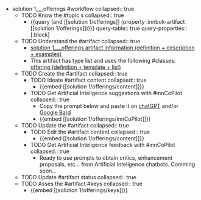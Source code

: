 
- solution 1___offerings #workflow
   collapsed:: true
  - TODO Know the #topic s
    collapsed:: true
    - {{query (and [[solution 1/offerings]] (property :innbok-artifact [[solution 1/offerings]]))}}
      query-table:: true
      query-properties:: [:block]
  - TODO Understand the #artifact
    collapsed:: true
    - [solution 1___offerings artifact information (definition + description + examples)](https://go.innbok.com/#/page/innBoK%2Fsolution-%28id%29%2Fofferings%2Finfo)
    - This artifact has type list and uses the following #classes: [offering (definition + template + list)](https://go.innbok.com/#/page/innBoK%2Fclass%2Foffering)
  - TODO Create the #artifact
     collapsed:: true
    - TODO Ideate #artifact content
      collapsed:: true
      - {{embed [[solution 1/offerings/content]]}}
    - TODO Get Artificial Inteligence suggestions with #innCoPilot
      collapsed:: true
      - Copy the prompt below and paste it on [chatGPT](https://chat.openai.com) and/or [Google Bard](https://bard.google.com/chat)
      - {{embed [[solution 1/offerings/innCoPilot]]}}
  - TODO Update the #artifact
    collapsed:: true
    - TODO Edit the #artifact content
     collapsed:: true
      - {{embed [[solution 1/offerings/content]]}}
    - TODO Get Artificial Inteligence feedback with #innCoPilot
      collapsed:: true
      - Ready to use prompts to obtain critics, enhancement proposals, etc... from Artificial Inteligence chatbots. Comming soon...
  - TODO Update #artifact status
    collapsed:: true
  - TODO Asses the #artifact #keys
    collapsed:: true
    - {{embed [[solution 1/offerings/keys]]}}



